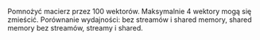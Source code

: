 
Pomnożyć macierz przez 100 wektorów. Maksymalnie 4 wektory mogą się zmieścić. Porównanie wydajności: bez streamów i shared memory, shared memory bez streamów, streamy i shared.